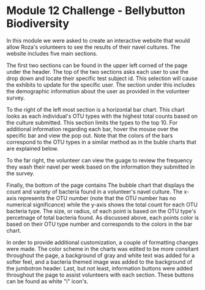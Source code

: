 # Module 12 Challenge - Bellybutton Biodiversity

In this module we were asked to create an interactive website that would allow Roza's volunteers to see the results of their navel cultures. The website includes five main sections. 

The first two sections can be found in the upper left corned of the page under the header. The top of the two sections asks each user to use the drop down and locate their specific test subject id. This selection will cause the exhibits to update for the specific user. The section under this includes the demographic information about the user as provided in the volunteer survey. 

To the right of the left most section is a horizontal bar chart. This chart looks as each individual's OTU types with the highest total counts based on the culture submitted. This section limits the types to the top 10. For additional information regarding each bar, hover the mouse over the specific bar and view the pop out. Note that the colors of the bars correspond to the OTU types in a similar method as in the buble charts that are explained below. 

To the far right, the volunteer can view the guage to review the frequency they wash their navel per week based on the information they submitted in the survey.

Finally, the bottom of the page contains The bubble chart that displays the count and variety of bacteria found in a volunteer's navel culture. The x-axis represents the OTU number (note that the OTU number has no numerical significance) while the y-axis shows the total count for each OTU bacteria type. The size, or radius, of each point is based on the OTU type's percetnage of total bacteria found. As discussed above, each points color is based on their OTU type number and corresponds to the colors in the bar chart. 

In order to provide additional customization, a couple of formatting changes were made. The color scheme in the charts was edited to be more consitant throughout the page, a background of gray and white text was added for a softer feel, and a bacteria themed image was added to the background of the jumbotron header. Last, but not least, information buttons were added throughout the page to assist volunteers with each section. These buttons can be found as white "i" icon's.